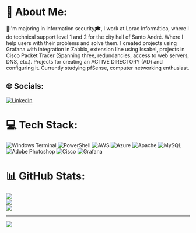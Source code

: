 # 💫 About Me:
🌟I'm majoring in information security🎓, I work at Lorac Informática, where I do technical support level 1 and 2 for the city hall of Santo André. Where I help users with their problems and solve them. I created projects using Grafana with integration in Zabbix, extension line using Issabel, projects in Cisco Packet Tracer (Spanning three, redundancies, access to web servers, DNS, etc.). Projects for creating an ACTIVE DIRECTORY (AD) and configuring it. Currently studying pfSense, computer networking enthusiast.   


## 🌐 Socials:
[![LinkedIn](https://img.shields.io/badge/LinkedIn-%230077B5.svg?logo=linkedin&logoColor=white)](https://linkedin.com/in/gabriel-luiz-ribeiro-carmo) 

# 💻 Tech Stack:
![Windows Terminal](https://img.shields.io/badge/Windows%20Terminal-%234D4D4D.svg?style=for-the-badge&logo=windows-terminal&logoColor=white) ![PowerShell](https://img.shields.io/badge/PowerShell-%235391FE.svg?style=for-the-badge&logo=powershell&logoColor=white) ![AWS](https://img.shields.io/badge/AWS-%23FF9900.svg?style=for-the-badge&logo=amazon-aws&logoColor=white) ![Azure](https://img.shields.io/badge/azure-%230072C6.svg?style=for-the-badge&logo=microsoftazure&logoColor=white) ![Apache](https://img.shields.io/badge/apache-%23D42029.svg?style=for-the-badge&logo=apache&logoColor=white) ![MySQL](https://img.shields.io/badge/mysql-%2300000f.svg?style=for-the-badge&logo=mysql&logoColor=white) ![Adobe Photoshop](https://img.shields.io/badge/adobe%20photoshop-%2331A8FF.svg?style=for-the-badge&logo=adobe%20photoshop&logoColor=white) ![Cisco](https://img.shields.io/badge/cisco-%23049fd9.svg?style=for-the-badge&logo=cisco&logoColor=black) ![Grafana](https://img.shields.io/badge/grafana-%23F46800.svg?style=for-the-badge&logo=grafana&logoColor=white)
# 📊 GitHub Stats:
![](https://github-readme-stats.vercel.app/api?username=gabrielsecinfo&theme=dark&hide_border=true&include_all_commits=false&count_private=false)<br/>
![](https://github-readme-streak-stats.herokuapp.com/?user=gabrielsecinfo&theme=dark&hide_border=true)<br/>
![](https://github-readme-stats.vercel.app/api/top-langs/?username=gabrielsecinfo&theme=dark&hide_border=true&include_all_commits=false&count_private=false&layout=compact)

---
[![](https://visitcount.itsvg.in/api?id=gabrielsecinfo&icon=3&color=4)](https://visitcount.itsvg.in)

<!-- Proudly created with GPRM ( https://gprm.itsvg.in ) -->
